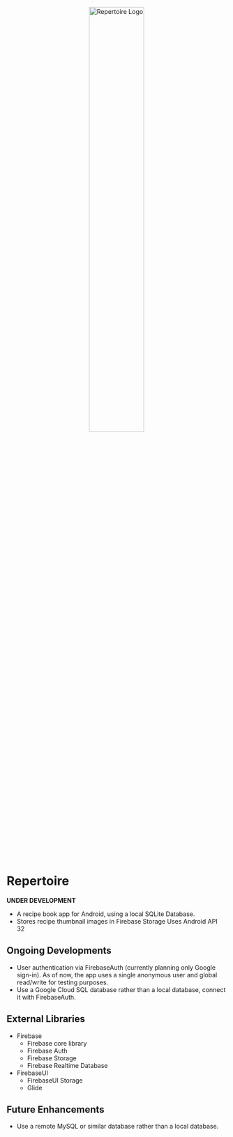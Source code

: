 <p align="center"> <img src="https://firebasestorage.googleapis.com/v0/b/vk-main-c778d.appspot.com/o/RepertoireBanner1.png?alt=media&token=c5f186ea-a2ba-47d7-9bb9-306723cf8b84" alt="Repertoire Logo" width="50%" align="center"/> </p>

# Repertoire 

**UNDER DEVELOPMENT**<br>
* A recipe book app for Android, using a local SQLite Database.<br>
* Stores recipe thumbnail images in Firebase Storage
Uses Android API 32<br>

## Ongoing Developments
* User authentication via FirebaseAuth (currently planning only Google sign-in). As of now, the app uses a single anonymous user and global read/write for testing purposes. 
* Use a Google Cloud SQL database rather than a local database, connect it with FirebaseAuth.

## External Libraries
* Firebase 
  * Firebase core library
  * Firebase Auth
  * Firebase Storage
  * Firebase Realtime Database
* FirebaseUI
  * FirebaseUI Storage
  * Glide

## Future Enhancements
* Use a remote MySQL or similar database rather than a local database. 
